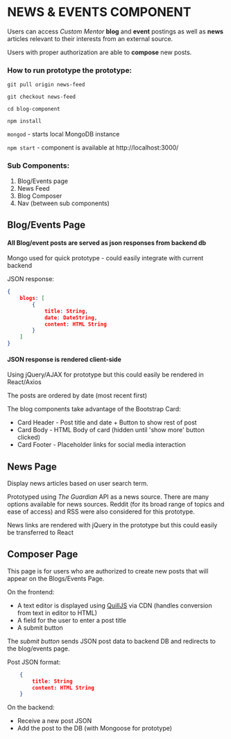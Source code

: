 # NEWS & EVENTS COMPONENT
Users can access *Custom Mentor* **blog** and **event** postings as well as **news** articles relevant to their interests from an external source.

Users with proper authorization are able to **compose** new posts.

### How to run prototype the prototype:
`git pull origin news-feed`

`git checkout news-feed`

`cd blog-component`

`npm install`

`mongod` - starts local MongoDB instance

`npm start` - component is available at http://localhost:3000/

### Sub Components:
1. Blog/Events page
2. News Feed
3. Blog Composer
4. Nav (between sub components)

## Blog/Events Page
#### All Blog/event posts are served as json responses from backend db
Mongo used for quick prototype - could easily integrate with current backend

JSON response:
```json
{
	blogs: [
    	{
        	title: String,
            date: DateString,
            content: HTML String
        }
    ]
}
```

#### JSON response is rendered client-side
Using jQuery/AJAX for prototype but this could easily be rendered in React/Axios

The posts are ordered by date (most recent first)

The blog components take advantage of the Bootstrap Card:
* Card Header - Post title and date + Button to show rest of post
* Card Body - HTML Body of card (hidden until 'show more' button clicked)
* Card Footer - Placeholder links for social media interaction

## News Page
Display news articles based on user search term.

Prototyped using *The Guardian* API as a news source. There are many options available for news sources. Reddit (for its broad range of topics and ease of access) and RSS were also considered for this prototype.

News links are rendered with jQuery in the prototype but this could easily be transferred to React

## Composer Page
This page is for users who are authorized to create new posts that will appear on the Blogs/Events Page.

On the frontend: 
* A text editor is displayed using [QuillJS](https://quilljs.com/) via CDN (handles conversion from text in editor to HTML)
* A field for the user to enter a post title
* A submit button

The *submit button* sends JSON post data to backend DB and redirects to the blog/events page.

Post JSON format:
```json
	{
    	title: String
        content: HTML String
    }
```

On the backend:
* Receive a new post JSON
* Add the post to the DB (with Mongoose for prototype)
